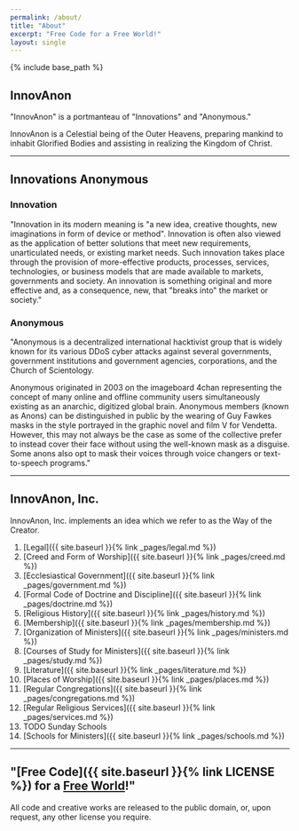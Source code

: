 ```yaml
---
permalink: /about/
title: "About"
excerpt: "Free Code for a Free World!"
layout: single
---
```


{% include base_path %}

## InnovAnon

"InnovAnon" is a portmanteau of "Innovations" and "Anonymous."

InnovAnon is a Celestial being of the Outer Heavens,
preparing mankind to inhabit Glorified Bodies
and assisting in realizing the Kingdom of Christ.

---

## Innovations Anonymous

### Innovation

"Innovation in its modern meaning is "a new idea, creative thoughts, new imaginations in form of device or method". Innovation is often also viewed as the application of better solutions that meet new requirements, unarticulated needs, or existing market needs. Such innovation takes place through the provision of more-effective products, processes, services, technologies, or business models that are made available to markets, governments and society. An innovation is something original and more effective and, as a consequence, new, that "breaks into" the market or society."

### Anonymous

"Anonymous is a decentralized international hacktivist group that is widely known for its various DDoS cyber attacks against several governments, government institutions and government agencies, corporations, and the Church of Scientology.

Anonymous originated in 2003 on the imageboard 4chan representing the concept of many online and offline community users simultaneously existing as an anarchic, digitized global brain. Anonymous members (known as Anons) can be distinguished in public by the wearing of Guy Fawkes masks in the style portrayed in the graphic novel and film V for Vendetta. However, this may not always be the case as some of the collective prefer to instead cover their face without using the well-known mask as a disguise. Some anons also opt to mask their voices through voice changers or text-to-speech programs."

---

## InnovAnon, Inc.

InnovAnon, Inc. implements an idea which we refer to as the Way of the Creator.

 1. [Legal]({{ site.baseurl  }}{% link _pages/legal.md %})
 2. [Creed and Form of Worship]({{ site.baseurl  }}{% link _pages/creed.md %})
 3. [Ecclesiastical Government]({{ site.baseurl  }}{% link _pages/government.md %})
 4. [Formal Code of Doctrine and Discipline]({{ site.baseurl  }}{% link _pages/doctrine.md %})
 5. [Religious History]({{ site.baseurl  }}{% link _pages/history.md %})
 6. [Membership]({{ site.baseurl  }}{% link _pages/membership.md %})
 7. [Organization of Ministers]({{ site.baseurl  }}{% link _pages/ministers.md %})
 8. [Courses of Study for Ministers]({{ site.baseurl  }}{% link _pages/study.md %})
 9. [Literature]({{ site.baseurl  }}{% link _pages/literature.md %})
10. [Places of Worship]({{ site.baseurl  }}{% link _pages/places.md %})
11. [Regular Congregations]({{ site.baseurl  }}{% link _pages/congregations.md %})
12. [Regular Religious Services]({{ site.baseurl  }}{% link _pages/services.md %})
13. TODO Sunday Schools
14. [Schools for Ministers]({{ site.baseurl  }}{% link _pages/schools.md %})

---

## "[Free Code]({{ site.baseurl  }}{% link LICENSE %}) for a [Free World](https://www.goodreads.com/quotes/9560207-the-time-would-be-easy-to-know-for-then-mankind)!"

All code and creative works are released to the public domain, or, upon request, any other license you require.


